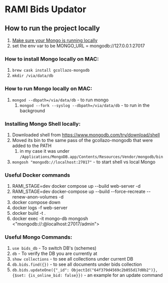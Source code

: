 # RAMI Bids Updator


## How to run the project locally 
1. [Make sure your Mongo is running locally](#installing--running-mongo-locally-on-mac)
2. set the env var to be MONGO_URL = mongodb://127.0.0.1:27017


### How to install Mongo locally on MAC:
1. `brew cask install gcollazo-mongodb`
2. `mkdir /via/data/db`


### How to run Mongo locally on MAC:
1. `mongod --dbpath=/via/data/db` - to run mongo
   1. `mongod --fork --syslog --dbpath=/via/data/db` - to run in the background


### Installing Mongo Shell locally:
1. Downloaded shell from https://www.mongodb.com/try/download/shell
2. Moved its bin to the same pass of the gcollazo-mongodb that were added to the PATH
   1. in my case it was under `/Applications/MongoDB.app/Contents/Resources/Vendor/mongodb/bin`
3. `mongosh "mongodb://localhost:27017"` - to start shell vs local Mongo


### Useful Docker commands 
1. RAMI_STAGE=dev docker compose up --build web-server -d
2. RAMI_STAGE=dev docker-compose up --build --force-recreate --renew-anon-volumes -d
3. docker compose down
4. docker logs -f web-server
5. docker build -t <some tag> .
6. docker exec -it mongo-db mongosh <"mongodb://<user>:<pass>@localhost:27017/admin">


### Useful Mongo Commands:
1. `use bids_db` - To switch DB's (schemes) 
2. `db` - To verify the DB you are currently at
3. `show collections` - to see all collections under current DB
4. `db.bids.find({})` - to see all documents under bids collection
5. `db.bids.updateOne({"_id": ObjectId("64f379d4569c2b055d17d0b2")}, {$set: {is_online_bid: false}})` - an example for an update command

